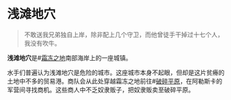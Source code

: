 # 浅滩地穴

> 不敢送我兄弟独自上岸，除非配上几个守卫，而他曾徒手干掉过十七个人，我没有吹牛。

**浅滩地穴**是#[霜冻之地](locations/frostlands)南部海岸上的一座城镇。

水手们普遍认为浅滩地穴是危险的城市。这座城市本身不起眼，但却是这片贫瘠的土地中不多的贸易港。商队会从此处穿越霜冻之地前往#[破碎平原](locations/shattered-plains)，在阿勒斯卡的军营间寻找商机。这些商人中不乏奴隶贩子，把奴隶贩卖至破碎平原。

